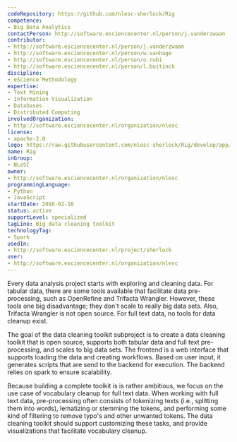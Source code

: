 ```yaml
---
codeRepository: https://github.com/nlesc-sherlock/Rig
competence:
- Big Data Analytics
contactPerson: http://software.esciencecenter.nl/person/j.vanderzwaan
contributor:
- http://software.esciencecenter.nl/person/j.vanderzwaan
- http://software.esciencecenter.nl/person/w.vanhage
- http://software.esciencecenter.nl/person/o.rubi
- http://software.esciencecenter.nl/person/l.buitinck
discipline:
- eScience Methodology
expertise:
- Text Mining
- Information Visualization
- Databases
- Distributed Computing
involvedOrganization:
- http://software.esciencecenter.nl/organization/nlesc
license:
- apache-2.0
logo: https://raw.githubusercontent.com/nlesc-sherlock/Rig/develop/app/images/noun_95045_cc.png
name: Rig
inGroup:
- NLeSC
owner:
- http://software.esciencecenter.nl/organization/nlesc
programmingLanguage:
- Python
- JavaScript
startDate: 2016-02-16
status: active
supportLevel: specialized
tagLine: Big data cleaning toolkit
technologyTag:
- Spark
usedIn:
- http://software.esciencecenter.nl/project/sherlock
user:
- http://software.esciencecenter.nl/organization/nlesc
---
```

Every data analysis project starts with exploring and cleaning data. For tabular data, there are some tools available that facilitate data pre-processing, such as OpenRefine and Trifacta Wrangler. However, these tools one big disadvantage; they don't scale to really big data sets. Also, Trifacta Wrangler is not open source. For full text data, no tools for data cleanup exist.

The goal of the data cleaning toolkit subproject is to create a data cleaning toolkit that is open source, supports both tabular data and full text pre-processing, and scales to big data sets. The frontend is a web interface that supports loading the data and creating workflows. Based on user input, it generates scripts that are send to the backend for execution. The backend relies on spark to ensure scalability.

Because building a complete toolkit is is rather ambitious, we focus on the use case of vocabulary cleanup for full text data. When working with full text data, pre-processing often consists of tokenizing texts (i.e., splitting them into words), lematizing or stemming the tokens, and performing some kind of filtering to remove typo's and other unwanted tokens. The data cleaning toolkit should support customizing these tasks, and provide visualizations that facilitate vocabulary cleanup.
